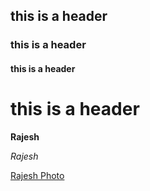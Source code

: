 ## this is a header ##
### this is a header ###
#### this is a header ####
# this is a header #
**Rajesh**

*Rajesh*


[Rajesh Photo](https://github.com/gitrajeshkumar/repo1/blob/main/rajesh_photo.png)
